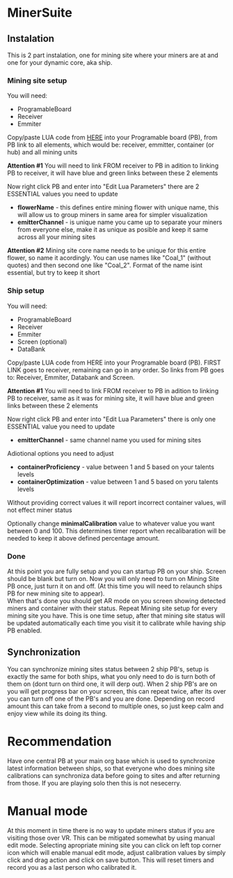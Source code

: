# MinerSuite

## Instalation

This is 2 part instalation, one for mining site where your miners are at and one for your dynamic core, aka ship.

### Mining site setup
 You will need:
   * ProgramableBoard
   * Receiver
   * Emmiter

Copy/paste LUA code from [HERE](https://raw.githubusercontent.com/GcGoat/MinerSuite/main/MiningSiteLUA) into your Programable board (PB), from PB link to all elements, which would be: receiver, emmitter, container (or hub) and all mining units  

**Attention #1** You will need to link FROM receiver to PB in adition to linking PB to receiver, it will have blue and green links between these 2 elements 

Now right click PB and enter into "Edit Lua Parameters" there are 2 ESSENTIAL values you need to update
 * **flowerName** - this defines entire mining flower with unique name, this will allow us to group miners in same area for simpler visualization
 * **emitterChannel** - is unique name you came up to separate your miners from everyone else, make it as unique as posible and keep it same across all your mining sites  

**Attention #2** Mining site core name needs to be unique for this entire flower, so name it acordingly. You can use names like "Coal_1" (without quotes) and then second one like "Coal_2". Format of the name isint essential, but try to keep it short

### Ship setup
 You will need:
   * ProgramableBoard
   * Receiver
   * Emmiter
   * Screen (optional)
   * DataBank

Copy/paste LUA code from HERE into your Programable board (PB). FIRST LINK goes to receiver, remaining can go in any order. So links from PB goes to: Receiver, Emmiter, Databank and Screen.
  
**Attention #1** You will need to link FROM receiver to PB in adition to linking PB to receiver, same as it was for mining site, it will have blue and green links between these 2 elements 
  
Now right click PB and enter into "Edit Lua Parameters" there is only one ESSENTIAL value you need to update
 * **emitterChannel** - same channel name you used for mining sites
   
Adiotional options you need to adjust
* **containerProficiency** - value between 1 and 5 based on your talents levels
* **containerOptimization** - value between 1 and 5 based on yoru talents levels
  
Without providing correct values it will report incorrect container values, will not effect miner status
  
Optionally change **minimalCalibration** value to whatever value you want between 0 and 100. This determines timer report when recalibaration will be needed to keep it above defined percentage amount. 

### Done
At this point you are fully setup and you can startup PB on your ship. Screen should be blank but turn on. Now you will only need to turn on Mining Site PB once, just turn it on and off. (At this time you will need to relaunch ships PB for new mining site to appear).  
When that's done you should get AR mode on you screen showing detected miners and container with their status. Repeat Mining site setup for every mining site you have. This is one time setup, after that mining site status will be updated automatically each time you visit it to calibrate while having ship PB enabled. 
 

## Synchronization
  
You can synchronize mining sites status between 2 ship PB's, setup is exactly the same for both ships, what you only need to do is turn both of them on (dont turn on third one, it will derp out). When 2 ship PB's are on you will get progress bar on your screen, this can repeat twice, after its over you can turn off one of the PB's and you are done. Depending on record amount this can take from a second to multiple ones, so just keep calm and enjoy view while its doing its thing.  

# Recommendation 
Have one central PB at your main org base which is used to synchronize latest information between ships, so that everyone who does mining site calibrations can synchroniza data before going to sites and after returning from those. If you are playing solo then this is not nesecerry. 

# Manual mode
At this moment in time there is no way to update miners status if you are visiting those over VR. This can be mitigated somewhat by using manual edit mode. Selecting apropriate mining site you can click on left top corner icon which will enable manual edit mode, adjust calibration values by simply click and drag action and click on save button. This will reset timers and record you as a last person who calibrated it. 
